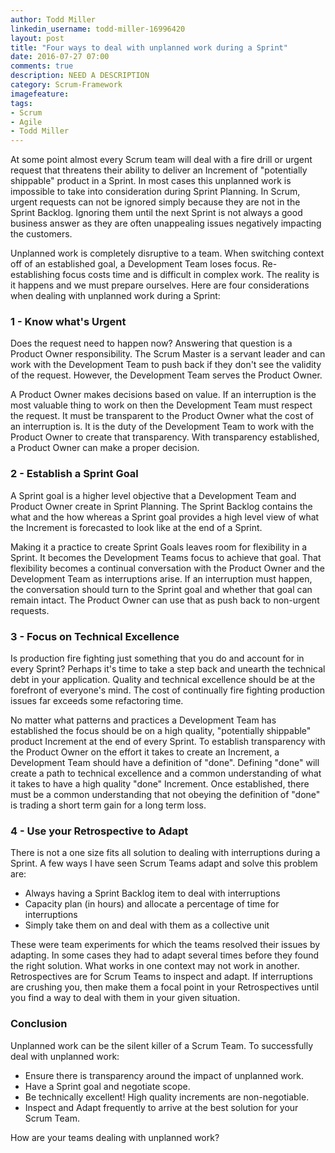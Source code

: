 ```yaml
---
author: Todd Miller
linkedin_username: todd-miller-16996420
layout: post
title: "Four ways to deal with unplanned work during a Sprint"
date: 2016-07-27 07:00
comments: true
description: NEED A DESCRIPTION
category: Scrum-Framework
imagefeature:
tags:
- Scrum
- Agile
- Todd Miller
---
```


[//]: # (Situation)
At some point almost every Scrum team will deal with a fire drill or urgent request that threatens their ability to deliver an Increment of "potentially shippable" product in a Sprint. In most cases this unplanned work is impossible to take into consideration during Sprint Planning. In Scrum, urgent requests can not be ignored simply because they are not in the Sprint Backlog. Ignoring them until the next Sprint is not always a good business answer as they are often unappealing issues negatively impacting the customers.

[//]: # (Complication)
Unplanned work is completely disruptive to a team. When switching context off of an established goal, a Development Team loses focus. Re-establishing focus costs time and is difficult in complex work. The reality is it happens and we must prepare ourselves. Here are four considerations when dealing with unplanned work during a Sprint:

[//]: # (Question)
[//]: # (Answer)

### 1 - Know what's Urgent
Does the request need to happen now? Answering that question is a Product Owner responsibility. The Scrum Master is a servant leader and can work with the Development Team to push back if they don't see the validity of the request. However, the Development Team serves the Product Owner.

A Product Owner makes decisions based on value. If an interruption is the most valuable thing to work on then the Development Team must respect the request. It must be transparent to the Product Owner what the cost of an interruption is. It is the duty of the Development Team to work with the Product Owner to create that transparency. With transparency established, a Product Owner can make a proper decision.

### 2 - Establish a Sprint Goal
A Sprint goal is a higher level objective that a Development Team and Product Owner create in Sprint Planning. The Sprint Backlog contains the what and the how whereas a Sprint goal provides a high level view of what the Increment is forecasted to look like at the end of a Sprint.

Making it a practice to create Sprint Goals leaves room for flexibility in a Sprint. It becomes the Development Teams focus to achieve that goal. That flexibility becomes a continual conversation with the Product Owner and the Development Team as interruptions arise. If an interruption must happen, the conversation should turn to the Sprint goal and whether that goal can remain intact. The Product Owner can use that as push back to non-urgent requests.

### 3 - Focus on Technical Excellence
Is production fire fighting just something that you do and account for in every Sprint? Perhaps it's time to take a step back and unearth the technical debt in your application. Quality and technical excellence should be at the forefront of everyone's mind. The cost of continually fire fighting production issues far exceeds some refactoring time.

No matter what patterns and practices a Development Team has established the focus should be on a high quality, "potentially shippable" product Increment at the end of every Sprint. To establish transparency with the Product Owner on the effort it takes to create an Increment, a Development Team should have a definition of "done". Defining "done" will create a path to technical excellence and a common understanding of what it takes to have a high quality "done" Increment. Once established, there must be a common understanding that not obeying the definition of "done" is trading a short term gain for a long term loss.

### 4 - Use your Retrospective to Adapt
There is not a one size fits all solution to dealing with interruptions during a Sprint. A few ways I have seen Scrum Teams adapt and solve this problem are:

+ Always having a Sprint Backlog item to deal with interruptions
+ Capacity plan (in hours) and allocate a percentage of time for interruptions
+ Simply take them on and deal with them as a collective unit

These were team experiments for which the teams resolved their issues by adapting. In some cases they had to adapt several times before they found the right solution. What works in one context may not work in another. Retrospectives are for Scrum Teams to inspect and adapt. If interruptions are crushing you, then make them a focal point in your Retrospectives until you find a way to deal with them in your given situation.

### Conclusion
Unplanned work can be the silent killer of a Scrum Team. To successfully deal with unplanned work:

+ Ensure there is transparency around the impact of unplanned work.
+ Have a Sprint goal and negotiate scope.
+ Be technically excellent! High quality increments are non-negotiable.
+ Inspect and Adapt frequently to arrive at the best solution for your Scrum Team.

How are your teams dealing with unplanned work?
